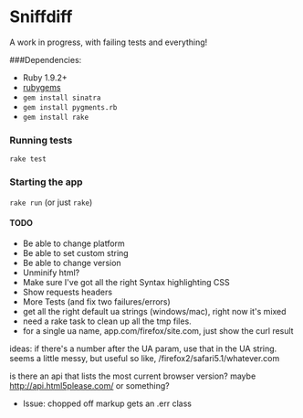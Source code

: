 # Sniffdiff

A work in progress, with failing tests and everything!

###Dependencies:
* Ruby 1.9.2+
* [rubygems](http://rubyforge.org/frs/?group_id=126)
* `gem install sinatra`
* `gem install pygments.rb`
* `gem install rake`

### Running tests
`rake test`

### Starting the app 

`rake run` (or just `rake`)

#### TODO

* Be able to change platform
* Be able to set custom string
* Be able to change version
* Unminify html?
* Make sure I've got all the right Syntax highlighting CSS
* Show requests headers
* More Tests (and fix two failures/errors)
* get all the right default ua strings (windows/mac), right now it's mixed
* need a rake task to clean up all the tmp files.
* for a single ua name, app.com/firefox/site.com, just show the curl result

ideas: if there's a number after the UA param,
use that in the UA string. seems a little messy, but useful
so like, /firefox2/safari5.1/whatever.com

is there an api that lists the most current browser version?
maybe http://api.html5please.com/ or something? 

* Issue: chopped off markup gets an .err class
  